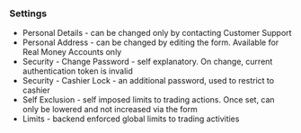 ### Settings

* Personal Details - can be changed only by contacting Customer Support
* Personal Address - can be changed by editing the form. Available for Real Money Accounts only
* Security - Change Password - self explanatory. On change, current authentication token is invalid
* Security - Cashier Lock - an additional password, used to restrict to cashier
* Self Exclusion - self imposed limits to trading actions. Once set, can only be lowered and not increased via the form
* Limits - backend enforced global limits to trading activities
